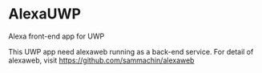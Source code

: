 # AlexaUWP
Alexa front-end app for UWP

This UWP app need alexaweb running as a back-end service.
For detail of alexaweb, visit https://github.com/sammachin/alexaweb

